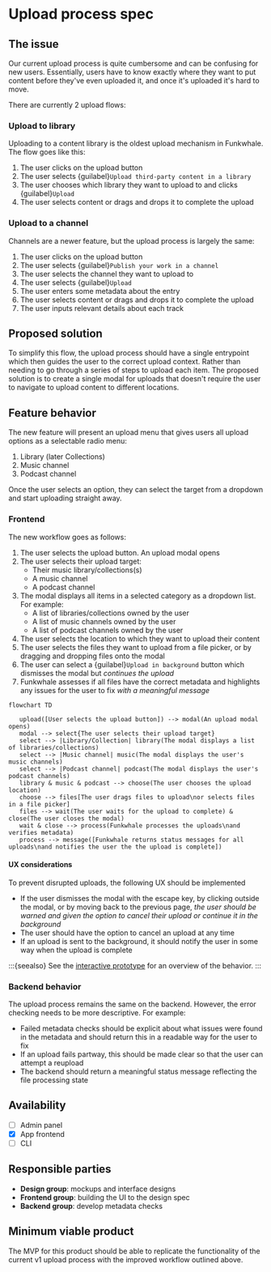 # Upload process spec

## The issue

Our current upload process is quite cumbersome and can be confusing for new users. Essentially, users have to know exactly where they want to put content before they've even uploaded it, and once it's uploaded it's hard to move.

There are currently 2 upload flows:

### Upload to library

Uploading to a content library is the oldest upload mechanism in Funkwhale. The flow goes like this:

1. The user clicks on the upload button
2. The user selects {guilabel}`Upload third-party content in a library`
3. The user chooses which library they want to upload to and clicks {guilabel}`Upload`
4. The user selects content or drags and drops it to complete the upload

### Upload to a channel

Channels are a newer feature, but the upload process is largely the same:

1. The user clicks on the upload button
2. The user selects {guilabel}`Publish your work in a channel`
3. The user selects the channel they want to upload to
4. The user selects {guilabel}`Upload`
5. The user enters some metadata about the entry
6. The user selects content or drags and drops it to complete the upload
7. The user inputs relevant details about each track

## Proposed solution

To simplify this flow, the upload process should have a single entrypoint which then guides the user to the correct upload context. Rather than needing to go through a series of steps to upload each item. The proposed solution is to create a single modal for uploads that doesn't require the user to navigate to upload content to different locations.

## Feature behavior

The new feature will present an upload menu that gives users all upload options as a selectable radio menu:

1. Library (later Collections)
2. Music channel
3. Podcast channel

Once the user selects an option, they can select the target from a dropdown and start uploading straight away.

### Frontend

The new workflow goes as follows:

1. The user selects the upload button. An upload modal opens
2. The user selects their upload target:
   - Their music library/collections(s)
   - A music channel
   - A podcast channel
3. The modal displays all items in a selected category as a dropdown list. For example:
   - A list of libraries/collections owned by the user
   - A list of music channels owned by the user
   - A list of podcast channels owned by the user
4. The user selects the location to which they want to upload their content
5. The user selects the files they want to upload from a file picker, or by dragging and dropping files onto the modal
6. The user can select a {guilabel}`Upload in background` button which dismisses the modal but _continues the upload_
7. Funkwhale assesses if all files have the correct metadata and highlights any issues for the user to fix _with a meaningful message_

```{mermaid}
flowchart TD

   upload([User selects the upload button]) --> modal(An upload modal opens)
   modal --> select{The user selects their upload target}
   select --> |Library/Collection| library(The modal displays a list of libraries/collections)
   select --> |Music channel| music(The modal displays the user's music channels)
   select --> |Podcast channel| podcast(The modal displays the user's podcast channels)
   library & music & podcast --> choose(The user chooses the upload location)
   choose --> files[The user drags files to upload\nor selects files in a file picker]
   files --> wait(The user waits for the upload to complete) & close(The user closes the modal)
   wait & close --> process(Funkwhale processes the uploads\nand verifies metadata)
   process --> message([Funkwhale returns status messages for all uploads\nand notifies the user the the upload is complete])

```

#### UX considerations

To prevent disrupted uploads, the following UX should be implemented

- If the user dismisses the modal with the escape key, by clicking outside the modal, or by moving back to the previous page, _the user should be warned and given the option to cancel their upload or continue it in the background_
- The user should have the option to cancel an upload at any time
- If an upload is sent to the background, it should notify the user in some way when the upload is complete

:::{seealso}
See the [interactive prototype](https://design.funkwhale.audio/#/view/e3a187f0-0f5e-11ed-adb9-fff9e854a67c?page-id=d9f9f4d0-1a7b-11ed-8551-a35b3c702efa&section=interactions&index=0) for an overview of the behavior.
:::

### Backend behavior

The upload process remains the same on the backend. However, the error checking needs to be more descriptive. For example:

- Failed metadata checks should be explicit about what issues were found in the metadata and should return this in a readable way for the user to fix
- If an upload fails partway, this should be made clear so that the user can attempt a reupload
- The backend should return a meaningful status message reflecting the file processing state

## Availability

- [ ] Admin panel
- [x] App frontend
- [ ] CLI

## Responsible parties

- **Design group**: mockups and interface designs
- **Frontend group**: building the UI to the design spec
- **Backend group**: develop metadata checks

## Minimum viable product

The MVP for this product should be able to replicate the functionality of the current v1 upload process with the improved workflow outlined above.
